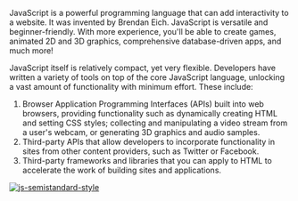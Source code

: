 JavaScript is a powerful programming language that can add interactivity to a website. It was invented by Brendan Eich.
JavaScript is versatile and beginner-friendly. With more experience, you'll be able to create games, animated 2D and 3D graphics, comprehensive database-driven apps, and much more!

JavaScript itself is relatively compact, yet very flexible. Developers have written a variety of tools on top of the core JavaScript language, unlocking a vast amount of functionality with minimum effort. These include:

1. Browser Application Programming Interfaces (APIs) built into web browsers, providing functionality such as dynamically creating HTML and setting CSS styles; collecting and manipulating a video stream from a user's webcam, or generating 3D graphics and audio samples.
2. Third-party APIs that allow developers to incorporate functionality in sites from other content providers, such as Twitter or Facebook.
3. Third-party frameworks and libraries that you can apply to HTML to accelerate the work of building sites and applications.

[![js-semistandard-style](https://raw.githubusercontent.com/standard/semistandard/master/badge.svg)](https://github.com/standard/semistandard)

